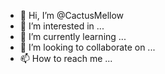 - 👋 Hi, I’m @CactusMellow
- 👀 I’m interested in ...
- 🌱 I’m currently learning ...
- 💞️ I’m looking to collaborate on ...
- 📫 How to reach me ...

<!---
CactusMellow/CactusMellow is a ✨ special ✨ repository because its `README.md` (this file) appears on your GitHub profile.
You can click the Preview link to take a look at your changes.
--->
